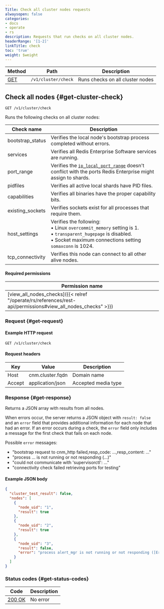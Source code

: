 ```yaml
---
Title: Check all cluster nodes requests
alwaysopen: false
categories:
- docs
- operate
- rs
description: Requests that run checks on all cluster nodes.
headerRange: '[1-2]'
linkTitle: check
toc: 'true'
weight: $weight
---
```


| Method | Path | Description |
|--------|------|-------------|
| [GET](#get-cluster-check) | `/v1/cluster/check` | Runs checks on all cluster nodes |

## Check all nodes {#get-cluster-check}

	GET /v1/cluster/check

Runs the following checks on all cluster nodes:

| Check name | Description |
|-----------|-------------|
| bootstrap_status | Verifies the local node's bootstrap process completed without errors. |
| services | Verifies all Redis Enterprise Software services are running. |
| port_range | Verifies the [`ip_local_port_range`](https://www.kernel.org/doc/html/latest/networking/ip-sysctl.html) doesn't conflict with the ports Redis Enterprise might assign to shards. |
| pidfiles | Verifies all active local shards have PID files. |
| capabilities | Verifies all binaries have the proper capability bits. |
| existing_sockets | Verifies sockets exist for all processes that require them. |
| host_settings | Verifies the following:<br />• Linux `overcommit_memory` setting is 1.<br />• `transparent_hugepage` is disabled.<br />• Socket maximum connections setting `somaxconn` is 1024. |
| tcp_connectivity | Verifies this node can connect to all other alive nodes. |

#### Required permissions

| Permission name |
|-----------------|
| [view_all_nodes_checks]({{< relref "/operate/rs/references/rest-api/permissions#view_all_nodes_checks" >}}) |

### Request {#get-request} 

#### Example HTTP request

	GET /v1/cluster/check


#### Request headers

| Key | Value | Description |
|-----|-------|-------------|
| Host | cnm.cluster.fqdn | Domain name |
| Accept | application/json | Accepted media type |


### Response {#get-response} 

Returns a JSON array with results from all nodes.

When errors occur, the server returns a JSON object with `result: false` and an `error` field that provides additional information for each node that had an error. If an error occurs during a check, the `error` field only includes a message for the first check that fails on each node.

Possible `error` messages:

- "bootstrap request to cnm_http failed,resp_code: ...,resp_content: ..."
- "process ... is not running or not responding (...)"
- "could not communicate with 'supervisorctl': ..."
- "connectivity check failed retrieving ports for testing"

#### Example JSON body

```json
{
  "cluster_test_result": false,
  "nodes": [
    {
      "node_uid": "1",
      "result": true
    },
    {
      "node_uid": "2",
      "result": true
    },
    {
      "node_uid": "3",
      "result": false,
      "error": "process alert_mgr is not running or not responding ([Errno 111] Connection refused)"
    }
  ]
}
```

### Status codes {#get-status-codes} 

| Code | Description |
|------|-------------|
| [200 OK](https://www.rfc-editor.org/rfc/rfc9110.html#name-200-ok) | No error |
